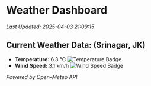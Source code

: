 
# Weather Dashboard

_Last Updated: 2025-04-03 21:09:15_

## Current Weather Data: (Srinagar, JK)
- **Temperature:** 6.3 °C ![Temperature Badge](https://img.shields.io/badge/Temperature-Low%20Temp-blue)
- **Wind Speed:** 3.1 km/h ![Wind Speed Badge](https://img.shields.io/badge/Wind%20Speed-Light%20Wind-blue)

*Powered by Open-Meteo API*
